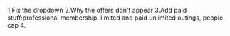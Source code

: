 1.Fix the dropdown
2.Why the offers don't appear
3.Add paid stuff:professional membership, limited and paid unlimited outings, people cap
4.
